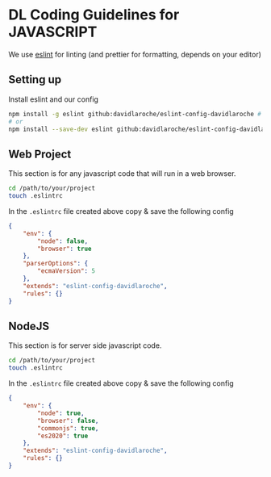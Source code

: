 # DL Coding Guidelines for JAVASCRIPT

We use [eslint](https://eslint.org/) for linting (and prettier for formatting, depends on your editor)

## Setting up

Install eslint and our config

```bash
npm install -g eslint github:davidlaroche/eslint-config-davidlaroche # globally
# or
npm install --save-dev eslint github:davidlaroche/eslint-config-davidlaroche # locally
```

## Web Project

This section is for any javascript code that will run in a web browser.

```bash
cd /path/to/your/project
touch .eslintrc
```

In the `.eslintrc` file created above copy & save the following config

```json
{
	"env": {
		"node": false,
		"browser": true
	},
	"parserOptions": {
		"ecmaVersion": 5
	},
	"extends": "eslint-config-davidlaroche",
	"rules": {}
}
```

## NodeJS

This section is for server side javascript code.

```bash
cd /path/to/your/project
touch .eslintrc
```

In the `.eslintrc` file created above copy & save the following config

```json
{
	"env": {
		"node": true,
		"browser": false,
		"commonjs": true,
		"es2020": true
	},
	"extends": "eslint-config-davidlaroche",
	"rules": {}
}
```
